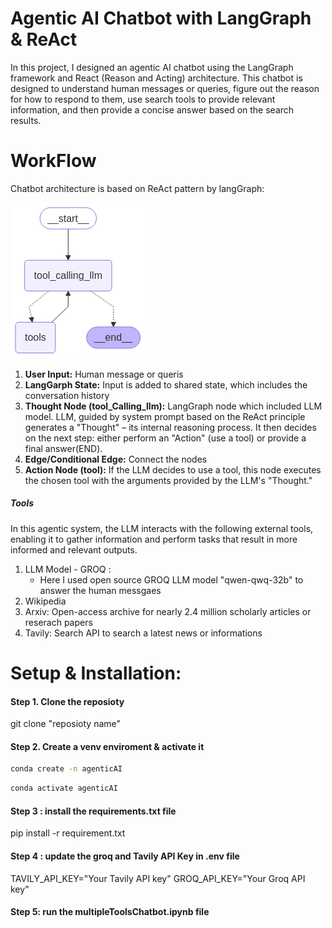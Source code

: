 # Agentic AI Chatbot with LangGraph & ReAct


In this project, I designed an agentic AI chatbot using the LangGraph framework and React (Reason and Acting) architecture. This chatbot is designed to understand human messages or queries, figure out the reason for how to respond to them, use search tools to provide relevant information, and then provide a concise answer based on the search results.

# WorkFlow

Chatbot architecture is based on ReAct pattern by langGraph: 

![ReAct Workflow](image.png)

1. **User Input:**  Human message or queris 
2. **LangGarph State:**  Input is added to shared state, which includes the conversation history 
3. **Thought Node (tool_Calling_llm):** LangGraph node which included LLM model. LLM, guided by system prompt based on the ReAct principle generates a "Thought" – its internal reasoning process. It then decides on the next step: either perform an "Action" (use a tool) or provide a final answer(END).
4. **Edge/Conditional Edge:** Connect the nodes
5.  **Action Node (tool):** If the LLM decides to use a tool, this node executes the chosen tool with the arguments provided by the LLM's "Thought."

##### Tools 
In this agentic system, the LLM interacts with the following external tools, enabling it to gather information and perform tasks that result in more informed and relevant outputs.

1. LLM Model - GROQ : 
    - Here I used open source GROQ LLM model "qwen-qwq-32b" to answer the human messgaes
2. Wikipedia
3. Arxiv: Open-access archive for nearly 2.4 million scholarly articles or reserach papers
4. Tavily: Search API to search a latest news or informations

# Setup & Installation:
#### Step 1. Clone the reposioty
git clone "reposioty name"

#### Step 2. Create a venv enviroment & activate it 
```bash
conda create -n agenticAI
```

```bash
conda activate agenticAI
```

#### Step 3 : install the requirements.txt file
pip install -r requirement.txt

#### Step 4 : update the groq and Tavily API Key in .env file
TAVILY_API_KEY="Your Tavily API key"
GROQ_API_KEY="Your Groq API key"

#### Step 5: run the multipleToolsChatbot.ipynb file